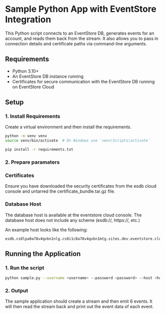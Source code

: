 # Sample Python App with EventStore Integration

This Python script connects to an EventStore DB, generates events for an account, and reads them back from the stream. It also allows you to pass in connection details and certificate paths via command-line arguments.

## Requirements

- Python 3.10+
- An EventStore DB instance running
- Certificates for secure communication with the EventStore DB running on EventStore Cloud

## Setup

### 1. Install Requirements

Create a virtual environment and then install the requirements.

```bash
python -m venv venv
source venv/bin/activate  # On Windows use `venv\Scripts\activate`

pip install -r requirements.txt
```

### 2. Prepare paramaters

### Certificates

Ensure you have downloaded the security certificates from the esdb cloud console and untarred the certificate_bundle.tar.gz file.

### Database Host

The database host is available at the eventstore cloud console. The database host does not include any scheme (esdb://, https://, etc.)

An example host looks like the following:

```
esdb.cs8lpa0a78v4qvbn1nlg.cs8i1c8a78v4qvbn1mtg.sites.dev.eventstore.cloud:2113
```

## Running the Application

### 1. Run the script

```bash
python sample.py --username <username> --password <password> --host <host> --cert <path_to_cert> --key <path_to_key> --ca <path_to_ca_certificate>
```

### 2. Output

The sample application should create a stream and then emit 6 events. It will then read the stream back and print out the event data of each event.
